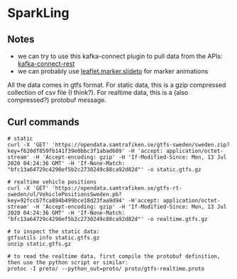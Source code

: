 # SparkLing

## Notes
- we can try to use this kafka-connect plugin to pull data from the APIs: [kafka-connect-rest](https://github.com/llofberg/kafka-connect-rest)
- we can probably use [leaflet.marker.slideto](https://www.npmjs.com/package/leaflet.marker.slideto) for marker animations

All the data comes in gtfs format.
For static data, this is a gzip compressed collection of csv file (I think?).
For realtime data, this is a (also compressed?) protobuf message.

## Curl commands
```
# static
curl -X 'GET' 'https://opendata.samtrafiken.se/gtfs-sweden/sweden.zip?key=f620df859fb141f39e0bbc3f1abad609' -H 'accept: application/octet-stream' -H 'Accept-encoding: gzip' -H 'If-Modified-Since: Mon, 13 Jul 2020 04:24:36 GMT' -H 'If-None-Match: "bfc13a64729c4290ef5b2c2730249c88ca92d82d"' -o static.gtfs.gz

# realtime vehicle positions
curl -X 'GET' 'https://opendata.samtrafiken.se/gtfs-rt-sweden/ul/VehiclePositionsSweden.pb?key=92fccb7fca894b499bce18d23faa9d94' -H'accept: application/octet-stream' -H 'Accept-encoding: gzip' -H 'If-Modified-Since: Mon, 13 Jul 2020 04:24:36 GMT' -H 'If-None-Match: "bfc13a64729c4290ef5b2c2730249c88ca92d82d"' -o realtime.gtfs.gz

# to inspect the static data:
gtfsutils info static.gtfs.gz
unzip static.gtfs.gz

# to read the realtime data, first compile the protobuf definition, then use the python script or similar:
protoc -I proto/ --python_out=proto/ proto/gtfs-realtime.proto
```
